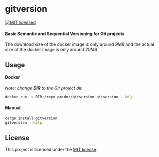 # gitversion

[![MIT licensed][mit-badge]][mit-url]

#### Basic Semantic and Sequential Versioning for Git projects

The download size of the docker image is only around *9MB* and the actual size of the docker image is only around *20MB*.

[mit-badge]: https://img.shields.io/badge/license-MIT-blue.svg
[mit-url]: LICENSE-MIT

## Usage
#### Docker
_Note: change **DIR** to the Git project dir._
```bash
docker run -v DIR:/repo omidmr/gitversion gitversion --help
```

#### Manual
```bash
cargo install gitversion
gitversion --help
```

## License

This project is licensed under the [MIT license](LICENSE).
